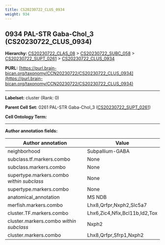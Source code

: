```yaml
---
title: CS20230722_CLUS_0934
weight: 934
---
```

## 0934 PAL-STR Gaba-Chol_3 (CS20230722_CLUS_0934)
<b>Hierarchy: </b>
[CS20230722_CLAS_08](../CS20230722_CLAS_08) >
[CS20230722_SUBC_058](../CS20230722_SUBC_058) >
[CS20230722_SUPT_0261](../CS20230722_SUPT_0261) >
[CS20230722_CLUS_0934](../CS20230722_CLUS_0934)

**PURL:** [https://purl.brain-bican.org/taxonomy/CCN20230722/CS20230722_CLUS_0934](https://purl.brain-bican.org/taxonomy/CCN20230722/CS20230722_CLUS_0934)

---


**Labelset:** cluster (Rank: 0)

**Parent Cell Set:** 0261 PAL-STR Gaba-Chol_3 ([CS20230722_SUPT_0261](../CS20230722_SUPT_0261))



**Cell Ontology Term:** 

[MARKER GENES.]: #


---

[TRANSFERRED ANNOTATIONS.]: #


[AUTHOR ANNOTATION FIELDS.]: #


**Author annotation fields:**

| Author annotation | Value |
|-------------------|-------|
|neighborhood|Subpallium-GABA|
|subclass.tf.markers.combo|None|
|subclass.markers.combo|None|
|supertype.markers.combo _within subclass_|None|
|supertype.markers.combo|None|
|anatomical_annotation|MS NDB|
|merfish.markers.combo|Lhx8,Qrfpr,Nxph2,Slc5a7|
|cluster.TF.markers.combo|Lhx6,Zic4,Nfix,Bcl11b,Id2,Tox|
|cluster.markers.combo _within subclass_|Nxph2|
|cluster.markers.combo|Lhx8,Qrfpr,Sfrp1,Nxph2|
